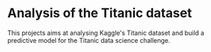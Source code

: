 # Analysis of the Titanic dataset

This projects aims at analysing Kaggle's Titanic dataset and build a predictive model for the Titanic data science challenge.

